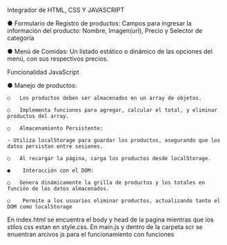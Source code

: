Integrador de HTML, CSS Y JAVASCRIPT

●	Formulario de Registro de productos: Campos para ingresar la información del producto: Nombre, Imagen(url), Precio y Selector de categoría

●	Menú de Comidas: Un listado estático o dinámico de las opciones del menú, con sus respectivos precios.

Funcionalidad JavaScript

●	Manejo de productos:
    
    ○	Los productos deben ser almacenados en un array de objetos.
    
    ○	Implementa funciones para agregar, calcular el total, y eliminar productos del array.
    
    ○	Almacenamiento Persistente:
    
    - Utiliza localStorage para guardar los productos, asegurando que los datos persistan entre sesiones.
    
    ○	Al recargar la página, carga los productos desde localStorage.

    ●	 Interacción con el DOM:
    
    ○	Genera dinámicamente la grilla de productos y los totales en función de los datos almacenados.
    
    ○	 Permite a los usuarios eliminar productos, actualizando tanto el DOM como localStorage

En index.html se encuentra el body y head de la pagina mientras que los stilos css estan en style.css. En main.js y dentro de la carpeta scr se enuentran arcivos js para el funcionamiento con funciones
